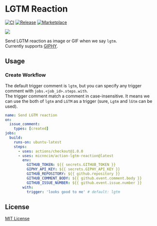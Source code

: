 # LGTM Reaction

[![CI](https://github.com/micnncim/action-lgtm-reaction/workflows/CI/badge.svg)](https://github.com/micnncim/action-lgtm-reaction/actions)
[![Release](https://img.shields.io/github/v/release/micnncim/action-lgtm-reaction.svg?logo=github)](https://github.com/micnncim/action-lgtm-reaction/releases)
[![Marketplace](https://img.shields.io/badge/marketplace-lgtm--reaction-blue?logo=github)](https://github.com/marketplace/actions/lgtm-reaction)

![](docs/assets/screen-record.gif)

Send LGTM reaction as image or GIF when we say `lgtm`.  
Currently supports [GIPHY](https://giphy.com).

## Usage

### Create Workflow

The default trigger comment is `lgtm`, but you can specify any trigger comment with `jobs.<job_id>.steps.with`.  
The trigger comment match a comment in case-insensitive.
It means we can use the both of `lgtm` and `LGTM` as a trigger (sure, `Lgtm` and `lGtm` can be used).

```yaml
name: Send LGTM reaction
on:
  issue_comment:
    types: [created]
jobs:
  build:
    runs-on: ubuntu-latest
    steps:
      - uses: actions/checkout@1.0.0
      - uses: micnncim/action-lgtm-reaction@latest
        env:
          GITHUB_TOKEN: ${{ secrets.GITHUB_TOKEN }}
          GIPHY_API_KEY: ${{ secrets.GIPHY_API_KEY }}
          GITHUB_REPOSITORY: ${{ github.repository }}
          GITHUB_COMMENT_BODY: ${{ github.event.comment.body }}
          GITHUB_ISSUE_NUMBER: ${{ github.event.issue.number }}
        with:
          trigger: 'looks good to me' # default: lgtm
```

## License

[MIT License](LICENSE)
